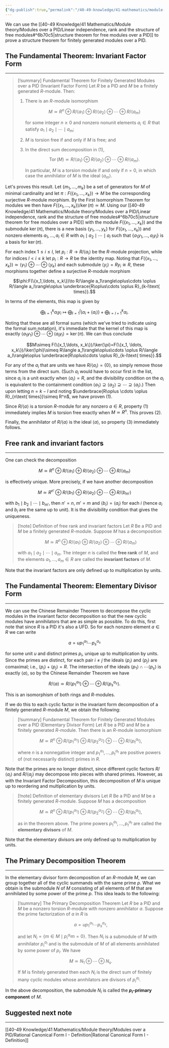```yaml
---
{"dg-publish":true,"permalink":"/40-49-knowledge/41-mathematics/module-theory/modules-over-a-pid/modules-over-a-pid-the-fundamental-theorem/","tags":["module_theory"],"updated":"2025-03-31T13:01:29-07:00"}
---
```


We can use the [[40-49 Knowledge/41 Mathematics/Module theory/Modules over a PID/Linear independence, rank and the structure of free modules#^6b70c5\|structure theorem for free modules over a PID]] to prove a structure theorem for finitely generated modules over a PID.
## The Fundamental Theorem: Invariant Factor Form
---

> [!summary] Fundamental Theorem for Finitely Generated Modules over a PID (Invariant Factor Form)
> Let $R$ be a PID and $M$ be a finitely generated $R$-module. Then:
> 1. There is an $R$-module isomorphism
>    
>    $$M\simeq R^n\oplus R/\langle a_1\rangle\oplus R/\langle a_2\rangle\oplus\cdots \oplus R/\langle a_m\rangle$$
>    
>    for some integer $n\geq 0$ and nonzero nonunit elements $a_i\in R$ that satisfy $a_1\mid a_2\mid \cdots \mid a_m$;
>   2. $M$ is torsion free if and only if $M$ is free; and
>   3. In the direct sum decomposition in (1),
>      
>      $$\operatorname{Tor}(M)\simeq R/\langle a_1\rangle\oplus R/\langle a_2\rangle\oplus\cdots \oplus R/\langle a_m\rangle.$$
>      
>      In particular, $M$ is a torsion module if and only if $n=0$, in which case the annihilator of $M$ is the ideal $\langle a_m\rangle$.

Let's proves this result. Let $\{m_1,\ldots, m_k\}$ be a set of generators for $M$ of minimal cardinality and let $\pi:F(\{x_1, \ldots, x_k\})\to M$ be the corresponding surjective $R$-module morphism. By the First Isomorphism Theorem for modules we then have $F(\{x_1, \ldots, x_k\})/\ker(\pi)\simeq M$. Using our [[40-49 Knowledge/41 Mathematics/Module theory/Modules over a PID/Linear independence, rank and the structure of free modules#^6b70c5\|structure theorem for free modules over a PID]] with the module $F(\{x_1,\ldots, x_k\})$ and the submodule $\ker(\pi)$, there is a new basis $\{y_1,\ldots, y_k\}$ for $F(\{x_1,\ldots, x_k\})$ and nonzero elements $a_1,\ldots, a_l\in R$ with $a_1\mid a_2\mid \cdots \mid a_l$ such that $\{a_1y_1,\ldots, a_ly_l\}$ is a basis for $\ker(\pi)$.

For each index $1\leq i\leq l$, let $p_i:R\to R/\langle a_i\rangle$ be the $R$-module projection, while for indices $l<i\leq k$ let $p_i:R\to R$ be the identity map. Noting that $F(\{x_1,\ldots, x_k\})\simeq\langle y_1\rangle\oplus \cdots \oplus \langle y_k\rangle$ and each submodule $\langle y_i\rangle=Ry_i\cong R$, these morphisms together define a surjective $R$-module morphism

$$\phi:F(\{x_1,\ldots, x_k\})\to R/\langle a_1\rangle\oplus\cdots \oplus R/\langle a_l\rangle\oplus \underbrace{R\oplus\cdots \oplus R}_{k-l\text{ times}}.$$

In terms of the elements, this map is given by

$$\bigoplus_{i=1}^k \alpha_i y_i\mapsto \bigoplus_{i=1}^l (\alpha_i+\langle a_i\rangle)+\bigoplus_{i=l+1}^k \alpha_i.$$

Noting that these are all formal sums (which we've tried to indicate using the formal sum notation), it's immediate that the kernel of this map is exactly $\langle a_1y_1\rangle\oplus \cdots \oplus \langle a_ly_l\rangle=\ker(\pi)$. We can thus conclude

$$M\simeq F(\{x_1,\ldots, x_k\})/\ker(\pi)=F(\{x_1, \ldots, x_k\})/\ker(\phi)\simeq R\langle a_1\rangle\oplus\cdots \oplus R/\langle a_l\rangle\oplus \underbrace{R\oplus\cdots \oplus R}_{k-l\text{ times}}.$$

For any of the $a_i$ that are units we have $R/\langle a_i\rangle=\{0\}$, so simply remove those terms from the direct sum. (Such $a_i$ would have to occur first in the list, since $a_i$ is a unit exactly when $\langle a_i\rangle=R$, and the divisibility condition on the $a_i$ is equivalent to the containment condition $\langle a_1\rangle\supseteq \langle a_2\rangle\supseteq \cdots \supseteq \langle a_l\rangle$.) Then upon letting $n=k-l$ and noting $\underbrace{R\oplus \cdots \oplus R}_{n\text{ times}}\simeq R^n$, we have proven (1).

Since $R/\langle a\rangle$ is a torsion $R$-module for any nonzero $a\in R$, property (1) immediately implies $M$ is torsion free exactly when $M\simeq R^n$. This proves (2).

Finally, the annihilator of $R/\langle a\rangle$ is the ideal $\langle a\rangle$, so property (3) immediately follows.

## Free rank and invariant factors
---

One can check the decomposition

$$M\simeq R^n\oplus R/\langle a_1\rangle\oplus R/\langle a_2\rangle\oplus\cdots \oplus R/\langle a_m\rangle$$

is effectively unique. More precisely, if we have another decomposition

$$M\simeq R^{n'}\oplus R/\langle b_1\rangle\oplus R/\langle a_2\rangle\oplus\cdots \oplus R/\langle b_{m'}\rangle$$

with $b_1\mid b_2\mid\cdots \mid b_{m'}$, then $n'=n$, $m'=m$ and $\langle b_i\rangle=\langle a_i\rangle$ for each $i$ (hence $a_i$ and $b_i$ are the same up to unit). It is the divisibility condition that gives the uniqueness.

> [!note] Definition of free rank and invariant factors
> Let $R$ Be a PID and $M$ be a finitely generated $R$-module. Suppose $M$ has a decomposition
> 
> $$M\simeq R^n\oplus R/\langle a_1\rangle\oplus R/\langle a_2\rangle\oplus\cdots \oplus R/\langle a_m\rangle$$
> 
> with $a_1\mid a_2\mid\cdots \mid a_m$. The integer $n$ is called the **free rank** of $M$, and the elements $a_1,\ldots, a_m\in R$ are called the **invariant factors** of $M$.

Note that the invariant factors are only defined up to multiplication by units.

## The Fundamental Theorem: Elementary Divisor Form
---

We can use the Chinese Remainder Theorem to decompose the cyclic modules in the invariant factor decomposition so that the new cyclic modules have annihilators that are as simple as possible. To do this, first note that since $R$ is a PID it's also a UFD. So for each nonzero element $a\in R$ we can write

$$a=up_1^{\alpha_1}\cdots p_s^{\alpha_s}$$

for some unit $u$ and distinct primes $p_i$, unique up to multiplication by units. Since the primes are distinct, for each pair $i\neq j$ the ideals $\langle p_i\rangle$ and $\langle p_j\rangle$ are comaximal; i.e., $\langle p_i\rangle+\langle p_j\rangle=R$. The intersection of the ideals $\langle p_1\rangle\cap \cdots \langle p_s\rangle$ is exactly $\langle a\rangle$, so by the Chinese Remainder Theorem we have

$$R/\langle a\rangle\simeq R/\langle p_1^{\alpha_1}\rangle\oplus \cdots \oplus R/\langle p_s^{\alpha_s}\rangle.$$

This is an isomorphism of both rings and $R$-modules.

If we do this to each cyclic factor in the invariant form decomposition of a finitely generated $R$-module $M$, we obtain the following:

> [!summary] Fundamental Theorem for Finitely Generated Modules over a PID (Elementary Divisor Form)
> Let $R$ be a PID and $M$ be a finitely generated $R$-module. Then there is an $R$-module isomorphism
> 
> $$M\simeq R^n\oplus R/\langle p_1^{\alpha_1}\rangle\oplus R/\langle p_2^{\alpha_2}\rangle\oplus \cdots \oplus R/\langle p_t^{\alpha_t}\rangle,$$
> 
> where $n$ is a nonnegative integer and $p_1^{\alpha_1},\ldots, p_t^{\alpha_t}$ are positive powers of (not necessarily distinct) primes in $R$.

Note that the primes are no longer distinct, since different cyclic factors $R/\langle a_i\rangle$ and $R/\langle a_j\rangle$ may decompose into pieces with shared primes. However, as with the Invariant Factor Decomposition, this decomposition of $M$ is unique up to reordering and multiplication by units.

> [!note] Definition of elementary divisors
> Let $R$ Be a PID and $M$ be a finitely generated $R$-module. Suppose $M$ has a decomposition
> 
> $$M\simeq R^n\oplus R/\langle p_1^{\alpha_1}\rangle\oplus R/\langle p_2^{\alpha_2}\rangle\oplus \cdots \oplus R/\langle p_t^{\alpha_t}\rangle,$$
> 
> as in the theorem above. The prime powers $p_1^{\alpha_1},\ldots, p_t^{\alpha_t}$ are called the **elementary divisors** of $M$.

Note that the elementary divisors are only defined up to multiplication by units.

## The Primary Decomposition Theorem
---

In the elementary divisor form decomposition of an $R$-module $M$, we can group together all of the cyclic summands with the same prime $p$. What we obtain is the submodule $N$ of $M$ consisting of all elements of $M$ that are annihilated by some power of the prime $p$. This idea leads to the following:

> [!summary] The Primary Decomposition Theorem
> Let $R$ be a PID and $M$ be a nonzero torsion $R$-module with nonzero annihilator $a$. Suppose the prime factorization of $a$ in $R$ is
> 
> $$a=up_1^{\alpha_1}\cdots p_s^{\alpha_s},$$
> 
> and let $N_i=\{m\in M\mid p_i^{\alpha_i}m=0\}$. Then $N_i$ is a submodule of $M$ with annihilator $p_i^{\alpha_i}$ and is the submodule of $M$ of all elements annihilated by some power of $p_i$. We have
> 
> $$M\simeq N_1\oplus \cdots \oplus N_s.$$
> 
> If $M$ is finitely generated then each $N_i$ is the direct sum of finitely many cyclic modules whose annhilators are divisors of $p_i^{\alpha_i}$.

In the above decomposition, the submodule $N_i$ is called the **$p_i$-primary component** of $M$.

## Suggested next note
---

[[40-49 Knowledge/41 Mathematics/Module theory/Modules over a PID/Rational Canonical Form I - Definition\|Rational Canonical Form I - Definition]]